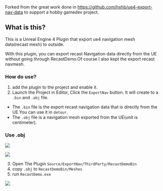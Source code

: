 Forked from the great work done in https://github.com/hxhb/ue4-export-nav-data to support a hobby gamedev project.

## What is this?

This is a Unreal Engine 4 Plugin that export ue4 navigation mesh data(recast mesh) to outside.

With this plugin, you can export recast Navigation data directly from the UE without going through RecastDemo.Of course I also kept the export recast navmesh.

### How do use?

1.  add the plugin to the project and enable it. 
2.  Launch the Project in Editor, Click the `ExportNav` button. It will create to a `.bin` and `.obj` file.

- The `.bin` file is the export recast navigation data that is directly from the UE.You can use it in `detour`.
- The `.obj` file is a navigation mesh exported from the UE(unit is centimeter).

### Use .obj

![](https://img.imzlp.com/imgs/zlp/blog/notes/ue/index/UE4/Plugins/export-nav-data/ue4-export-nav-data-usage-0.png)

![](https://img.imzlp.com/imgs/zlp/blog/notes/ue/index/UE4/Plugins/export-nav-data/ue4-export-nav-data-usage-1.png)

3. Open The Plugin `Source/ExportNav/ThirdParty/RecastDemoBin`
4. copy `.obj` to `RecastDemoBin/Meshes`
5. run `RecastDemo.exe`

![](https://img.imzlp.com/imgs/zlp/blog/notes/ue/index/UE4/Plugins/export-nav-data/Recast-Demo-bin.png)

